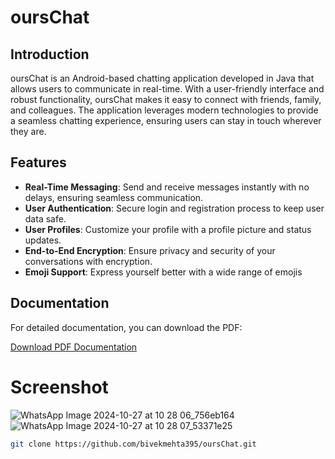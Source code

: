 # oursChat

## Introduction
oursChat is an Android-based chatting application developed in Java that allows users to communicate in real-time. With a user-friendly interface and robust functionality, oursChat makes it easy to connect with friends, family, and colleagues. The application leverages modern technologies to provide a seamless chatting experience, ensuring users can stay in touch wherever they are.

## Features
- **Real-Time Messaging**: Send and receive messages instantly with no delays, ensuring seamless communication.
- **User Authentication**: Secure login and registration process to keep user data safe.
- **User Profiles**: Customize your profile with a profile picture and status updates.
- **End-to-End Encryption**: Ensure privacy and security of your conversations with encryption.
- **Emoji Support**: Express yourself better with a wide range of emojis

## Documentation

For detailed documentation, you can download the PDF:

[Download PDF Documentation](https://link-to-your-pdf.com)


# Screenshot

![WhatsApp Image 2024-10-27 at 10 28 06_756eb164](https://github.com/user-attachments/assets/3bdb8836-7305-4653-ad09-bc7f0d1d52b2)
![WhatsApp Image 2024-10-27 at 10 28 07_53371e25](https://github.com/user-attachments/assets/55c2bf79-2209-465a-8f61-0d18725bd9ed)
```bash
git clone https://github.com/bivekmehta395/oursChat.git




